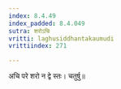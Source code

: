 ```yaml
---
index: 8.4.49
index_padded: 8.4.049
sutra: शरोऽचि
vritti: laghusiddhantakaumudi
vrittiindex: 271

---
```

अचि परे शरो न द्वे स्तः। चतुर्षु॥